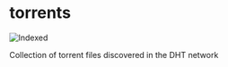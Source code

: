 torrents 
========
![Indexed](https://img.shields.io/badge/indexed-79256-blue)

Collection of torrent files discovered in the DHT network
